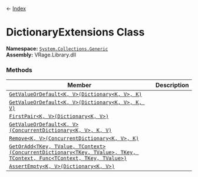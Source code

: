 ← [Index](index)
# DictionaryExtensions Class
**Namespace:** [`System.Collections.Generic`](System.Collections.Generic)  
**Assembly:** VRage.Library.dll  
### Methods
|Member|Description|
|---|---|
|[`GetValueOrDefault<K, V>(Dictionary<K, V>, K)`](System.Collections.Generic.GetValueOrDefault)||
|[`GetValueOrDefault<K, V>(Dictionary<K, V>, K, V)`](System.Collections.Generic.GetValueOrDefault)||
|[`FirstPair<K, V>(Dictionary<K, V>)`](System.Collections.Generic.FirstPair)||
|[`GetValueOrDefault<K, V>(ConcurrentDictionary<K, V>, K, V)`](System.Collections.Generic.GetValueOrDefault)||
|[`Remove<K, V>(ConcurrentDictionary<K, V>, K)`](System.Collections.Generic.Remove)||
|[`GetOrAdd<TKey, TValue, TContext>(ConcurrentDictionary<TKey, TValue>, TKey, TContext, Func<TContext, TKey, TValue>)`](System.Collections.Generic.GetOrAdd)||
|[`AssertEmpty<K, V>(Dictionary<K, V>)`](System.Collections.Generic.AssertEmpty)||

